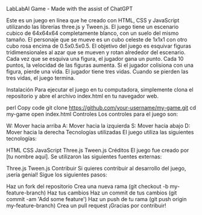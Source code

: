 LabLabAI Game - Made with the assist of ChatGPT

Este es un juego en línea que he creado con HTML, CSS y JavaScript utilizando las librerías three.js y Tween.js. El juego tiene un escenario cubico de 64x64x64 completamente blanco, con un suelo del mismo tamaño. El personaje que se mueve es un cubo celeste de 1x1x1 con otro cubo rosa encima de 0.5x0.5x0.5. El objetivo del juego es esquivar figuras tridimensionales al azar que se mueven y rotan alrededor del escenario. Cada vez que se esquiva una figura, el jugador gana un punto. Cada 10 puntos, la velocidad de las figuras aumenta. Si el jugador colisiona con una figura, pierde una vida. El jugador tiene tres vidas. Cuando se pierden las tres vidas, el juego termina.

Instalación
Para ejecutar el juego en tu computadora, simplemente clona el repositorio y abre el archivo index.html en tu navegador web.

perl
Copy code
git clone https://github.com/your-username/my-game.git
cd my-game
open index.html
Controles
Los controles para el juego son:

W: Mover hacia arriba
A: Mover hacia la izquierda
S: Mover hacia abajo
D: Mover hacia la derecha
Tecnologías utilizadas
El juego utiliza las siguientes tecnologías:

HTML
CSS
JavaScript
Three.js
Tween.js
Créditos
El juego fue creado por [tu nombre aquí]. Se utilizaron las siguientes fuentes externas:

Three.js
Tween.js
Contribuir
Si quieres contribuir al desarrollo del juego, ¡sería genial! Sigue los siguientes pasos:

Haz un fork del repositorio
Crea una nueva rama (git checkout -b my-feature-branch)
Haz tus cambios
Haz un commit de tus cambios (git commit -am 'Add some feature')
Haz un push de tu rama (git push origin my-feature-branch)
Crea un pull request
¡Gracias por contribuir!
